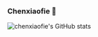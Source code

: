 ### Chenxiaofie 👋

![chenxiaofie's GitHub stats](https://github-readme-stats.vercel.app/api?username=chenxiaofie&count_private=true&theme=dark) 


<!--
**chenxiaofie/chenxiaofie** is a ✨ _special_ ✨ repository because its `README.md` (this file) appears on your GitHub profile.

Here are some ideas to get you started:

- 🔭 I’m currently working on ...
- 🌱 I’m currently learning ...
- 👯 I’m looking to collaborate on ...
- 🤔 I’m looking for help with ...
- 💬 Ask me about ...
- 📫 How to reach me: ...
- 😄 Pronouns: ...
- ⚡ Fun fact: ... -->
